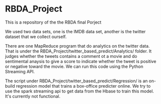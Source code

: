 # RBDA_Project
This is a repository of the the RBDA final Porject

We used two data sets, one is the IMDB data set, another is the twitter dataset that we collect ourself.

There are one MapReduce program that do analytics on the twitter data. That is under the 
RBDA_Project/twitter_based_predict/Analytics/ folder. 
It judges whether the tweets contains a comment ot a movie and do sentimental anaysis to 
give a score to indicate whether the tweet is positive or negative toward the movie. 
We can run this code using the Python Streaming API.

The script under RBDA_Project/twitter_based_predict/Regression/ is an on-build regression model 
that trains a box-office predicter online. We try to use the spark streaming api to get data from the Hbase to
train this model. It's currently not functional.


